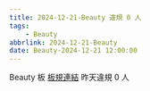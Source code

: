```yaml
---
title: 2024-12-21-Beauty 違規 0 人
tags:
    - Beauty
abbrlink: 2024-12-21-Beauty
date: Beauty-2024-12-21 12:00:00
---
```

Beauty 板 [板規連結](https://www.ptt.cc/bbs/Beauty/M.1630069980.A.84B.html)
昨天違規 0 人
